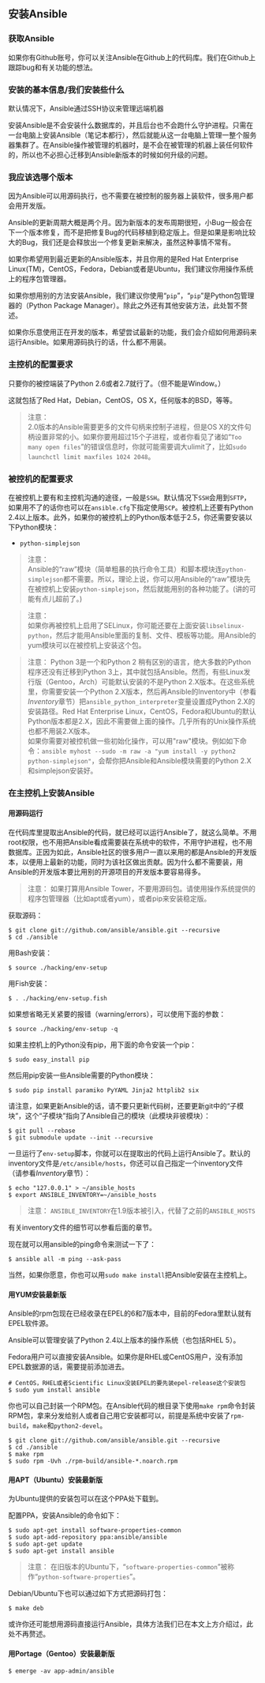 ## 安装Ansible

### 获取Ansible

如果你有Github账号，你可以关注Ansible在Github上的代码库。我们在Github上跟踪bug和有关功能的想法。

### 安装的基本信息/我们安装些什么

默认情况下，Ansible通过SSH协议来管理远端机器

安装Ansible是不会安装什么数据库的，并且后台也不会跑什么守护进程。只需在一台电脑上安装Ansible（笔记本都行），然后就能从这一台电脑上管理一整个服务器集群了。在Ansible操作被管理的机器时，是不会在被管理的机器上装任何软件的，所以也不必担心迁移到Ansible新版本的时候如何升级的问题。

### 我应该选哪个版本

因为Ansible可以用源码执行，也不需要在被控制的服务器上装软件，很多用户都会用开发版。

Ansible的更新周期大概是两个月。因为新版本的发布周期很短，小Bug一般会在下一个版本修复，而不是把修复Bug的代码移植到稳定版上。但是如果是影响比较大的Bug，我们还是会释放出一个修复更新来解决，虽然这种事情不常有。

如果你希望用到最近更新的Ansible版本，并且你用的是Red Hat Enterprise Linux(TM)，CentOS，Fedora，Debian或者是Ubuntu，我们建议你用操作系统上的程序包管理器。

如果你想用别的方法安装Ansible，我们建议你使用“```pip```”，“```pip```”是Python包管理器的（Python Package Manager）。除此之外还有其他安装方法，此处暂不赘述。

如果你乐意使用正在开发的版本，希望尝试最新的功能，我们会介绍如何用源码来运行Ansible。如果用源码执行的话，什么都不用装。

### 主控机的配置要求

只要你的被控端装了Python 2.6或者2.7就行了。（但不能是Window。）

这就包括了Red Hat，Debian，CentOS，OS X，任何版本的BSD，等等。

>注意：	
>2.0版本的Ansible需要更多的文件句柄来控制子进程，但是OS X的文件句柄设置非常的小。如果你要用超过15个子进程，或者你看见了诸如“```Too many open files```”的错误信息时，你就可能需要调大ulimit了，比如```sudo launchctl limit maxfiles 1024 2048```。

### 被控机的配置要求

在被控机上要有和主控机沟通的途径，一般是```SSH```。默认情况下```SSH```会用到```SFTP```，如果用不了的话你也可以在```ansible.cfg```下指定使用```SCP```。被控机上还要有Python 2.4以上版本。此外，如果你的被控机上的Python版本低于2.5，你还需要安装以下Python模块：

- ```python-simplejson```

>注意：	
>Ansible的“raw”模块（简单粗暴的执行命令工具）和脚本模块连```python-simplejson```都不需要。所以，理论上说，你可以用Ansible的“raw”模块先在被控机上安装```python-simplejson```，然后就能用别的各种功能了。(讲的可能有点儿超前了。)

>注意：	
>如果你再被控机上启用了SELinux，你可能还要在上面安装```libselinux-python```，然后才能用Ansible里面的复制、文件、模板等功能。用Ansible的yum模块可以在被控机上安装这个包。

>注意：
>Python 3是一个和Python 2 稍有区别的语言，绝大多数的Python程序还没有迁移到Python 3上，其中就包括Ansible。然而，有些Linux发行版（Gentoo，Arch）可能默认安装的不是Python 2.X版本。在这些系统里，你需要安装一个Python 2.X版本，然后再Ansible的Inventory中（参看*Inventory*章节）把```ansible_python_interpreter```变量设置成Python 2.X的安装路径。Red Hat Enterprise Linux，CentOS，Fedora和Ubuntu的默认Python版本都是2.X，因此不需要做上面的操作。几乎所有的Unix操作系统也都不用装2.X版本。	
>如果你需要对被控机做一些初始化操作，可以用"raw"模块。例如如下命令：```ansible myhost --sudo -m raw -a "yum install -y python2 python-simplejson"```，会帮你把Ansible和Ansible模块需要的Python 2.X和simplejson安装好。

### 在主控机上安装Ansible

#### 用源码运行

在代码库里提取出Ansible的代码，就已经可以运行Ansible了，就这么简单。不用root权限，也不用把Ansible看成需要装在系统中的软件，不用守护进程，也不用数据库。正因为如此，Ansible社区的很多用户一直以来用的都是Ansible的开发版本，以便用上最新的功能，同时为该社区做出贡献。因为什么都不需要装，用Ansible的开发版本要比用别的开源项目的开发版本要容易得多。

>注意：
>如果打算用Ansible Tower，不要用源码包。请使用操作系统提供的程序包管理器（比如apt或者yum），或者pip来安装稳定版。

获取源码：

```
$ git clone git://github.com/ansible/ansible.git --recursive
$ cd ./ansible
```

用Bash安装：

```
$ source ./hacking/env-setup
```

用Fish安装：

```
$ . ./hacking/env-setup.fish
```

如果想省略无关紧要的报错（warning/errors），可以使用下面的参数：

```
$ source ./hacking/env-setup -q
```

如果主控机上的Python没有pip，用下面的命令安装一个pip：

```
$ sudo easy_install pip
```

然后用pip安装一些Ansible需要的Python模块：

```
$ sudo pip install paramiko PyYAML Jinja2 httplib2 six
```

请注意，如果更新Ansible的话，请不要只更新代码树，还要更新git中的“子模块”，这个“子模块”指向了Ansible自己的模块（此模块非彼模块）：

```
$ git pull --rebase
$ git submodule update --init --recursive
```

一旦运行了```env-setup```脚本，你就可以在提取出的代码上运行Ansible了。默认的inventory文件是```/etc/ansible/hosts```，你还可以自己指定一个inventory文件（请参看*Inventory*章节）：

```
$ echo "127.0.0.1" > ~/ansible_hosts
$ export ANSIBLE_INVENTORY=~/ansible_hosts
```

>注意：
>```ANSIBLE_INVENTORY```在1.9版本被引入，代替了之前的```ANSIBLE_HOSTS```

有关inventory文件的细节可以参看后面的章节。

现在就可以用ansible的ping命令来测试一下了：

```
$ ansible all -m ping --ask-pass
```

当然，如果你愿意，你也可以用```sudo make install```把Ansible安装在主控机上。

#### 用YUM安装最新版

Ansible的rpm包现在已经收录在EPEL的6和7版本中，目前的Fedora里默认就有EPEL软件源。

Ansible可以管理安装了Python 2.4以上版本的操作系统（也包括RHEL 5）。

Fedora用户可以直接安装Ansible。如果你是RHEL或CentOS用户，没有添加EPEL数据源的话，需要提前添加进去。

```
# CentOS，RHEL或者Scientific Linux没装EPEL的要先装epel-release这个安装包
$ sudo yum install ansible
```

你也可以自己封装一个RPM包。在Ansible代码的根目录下使用```make rpm```命令封装RPM包，拿来分发给别人或者自己用它安装都可以，前提是系统中安装了```rpm-build```，```make```和```python2-devel```。

```
$ git clone git://github.com/ansible/ansible.git --recursive
$ cd ./ansible
$ make rpm
$ sudo rpm -Uvh ./rpm-build/ansible-*.noarch.rpm
```

#### 用APT（Ubuntu）安装最新版

为Ubuntu提供的安装包可以在这个PPA处下载到。

配置PPA，安装Ansible的命令如下：

```
$ sudo apt-get install software-properties-common
$ sudo apt-add-repository ppa:ansible/ansible
$ sudo apt-get update
$ sudo apt-get install ansible
```

>注意：
>在旧版本的Ubuntu下，“```software-properties-common```”被称作“```python-software-properties```”。

Debian/Ubuntu下也可以通过如下方式把源码打包：

```
$ make deb
```

或许你还可能想用源码直接运行Ansible，具体方法我们已在本文上方介绍过，此处不再赘述。

#### 用Portage（Gentoo）安装最新版

```
$ emerge -av app-admin/ansible
```

